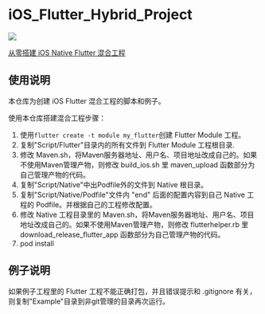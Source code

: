 # iOS_Flutter_Hybrid_Project

[![](https://badge.juejin.im/entry/5c3afcf26fb9a049f1546e7d/likes.svg?style=flat-square)](https://juejin.im/post/5c3ae5ef518825242165c5ca)

[从零搭建 iOS Native Flutter 混合工程](https://juejin.im/post/5c3ae5ef518825242165c5ca)
## 使用说明

本仓库为创建 iOS Flutter 混合工程的脚本和例子。

使用本仓库搭建混合工程步骤：
1. 使用`flutter create -t module my_flutter`创建 Flutter Module 工程。
2. 复制"Script/Flutter"目录内的所有文件到 Flutter Module 工程根目录.
3. 修改 Maven.sh，将Maven服务器地址、用户名、项目地址改成自己的。如果不使用Maven管理产物，则修改 build_ios.sh 里 maven_upload 函数部分为自己管理产物的代码。
4. 复制"Script/Native"中出Podfile外的文件到 Native 根目录。
5. 复制"Script/Native/Podfile"文件内 "end" 后面的配置内容到自己 Native 工程的 Podfile。并根据自己的工程修改配置。
6. 修改 Native 工程目录里的 Maven.sh，将Maven服务器地址、用户名、项目地址改成自己的。如果不使用Maven管理产物，则修改 flutterhelper.rb 里 download_release_flutter_app 函数部分为自己管理产物的代码。
7. pod install

## 例子说明

如果例子工程里的 Flutter 工程不能正确打包，并且错误提示和 .gitignore 有关，则复制"Example"目录到非git管理的目录再次运行。